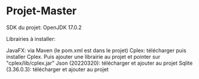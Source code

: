 # Projet-Master

SDK du projet: OpenJDK 17.0.2 

Librairies à installer:

JavaFX: via Maven (le pom.xml est dans le projet)
Cplex: télécharger puis installer Cplex. Puis ajouter une librairie au projet et pointer sur "cplex/lib/cplex.jar"
Json (20220320): télécharger et ajouter au projet
Sqlite (3.36.0.3): télécharger et ajouter au projet

